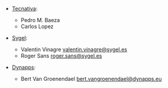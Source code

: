 - [Tecnativa](https://www.tecnativa.com):

  - Pedro M. Baeza
  - Carlos Lopez

- [Sygel](https://www.sygel.es/):

  - Valentin Vinagre <valentin.vinagre@sygel.es>
  - Roger Sans <roger.sans@sygel.es>

- [Dynapps](https://www.dynapps.eu/):

  - Bert Van Groenendael <bert.vangroenendael@dynapps.eu>
